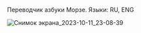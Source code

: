 Переводчик азбуки Морзе. Языки: RU, ENG

![Снимок экрана_2023-10-11_23-08-39](https://github.com/FrogzZ/text_to_morse__fastapi/assets/40285204/046c8cec-5d22-4ab9-bf9c-5974edf96b16)
